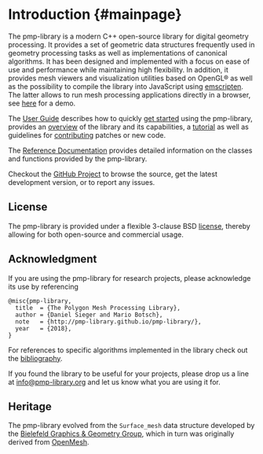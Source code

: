 # Introduction {#mainpage}

The pmp-library is a modern C++ open-source library for digital geometry
processing. It provides a set of geometric data structures frequently used in
geometry processing tasks as well as implementations of canonical algorithms. It
has been designed and implemented with a focus on ease of use and performance
while maintaining high flexibility. In addition, it provides mesh viewers and
visualization utilities based on OpenGL&reg; as well as the possibility to
compile the library into JavaScript
using [emscripten](https://github.com/kripken/emscripten). The latter allows to
run mesh processing applications directly in a browser, see [here](mpview.html)
for a demo.

The [User Guide](userguide.html) describes how to
quickly [get started](quickstart.html) using the pmp-library, provides
an [overview](overview.html) of the library and its capabilities,
a [tutorial](tutorial.html) as well as guidelines
for [contributing](contributing.html) patches or new code.

The [Reference Documentation](annotated.html) provides detailed information on
the classes and functions provided by the pmp-library.

Checkout the [GitHub Project](https://github.com/pmp-library/pmp-library/) to
browse the source, get the latest development version, or to report any issues.

## License

The pmp-library is provided under a flexible 3-clause BSD
[license](https://github.com/pmp-library/pmp-library/blob/master/LICENSE.txt),
thereby allowing for both open-source and commercial usage.

## Acknowledgment

If you are using the pmp-library for research projects, please acknowledge its
use by referencing

    @misc{pmp-library,
      title  = {The Polygon Mesh Processing Library},
      author = {Daniel Sieger and Mario Botsch},
      note   = {http://pmp-library.github.io/pmp-library/},
      year   = {2018},
    }

For references to specific algorithms implemented in the library check out
the [bibliography](citelist.html).

If you found the library to be useful for your projects, please drop us a line
at [info@pmp-library.org](mailto:info@pmp-library.org) and let us know what you
are using it for.

## Heritage

The pmp-library evolved from the `Surface_mesh` data structure developed by
the [Bielefeld Graphics & Geometry Group](http://graphics.uni-bielefeld.de),
which in turn was originally derived from [OpenMesh](http://www.openmesh.org).
